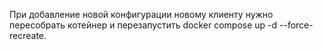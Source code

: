 При добавление новой конфигурации новому клиенту нужно пересобрать котейнер и перезапустить docker compose up -d --force-recreate.

